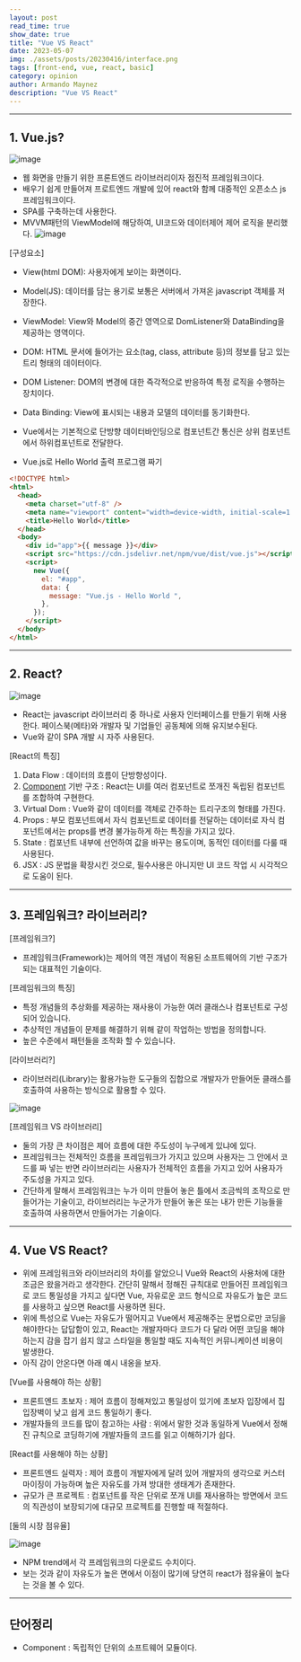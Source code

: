 ```yaml
---
layout: post
read_time: true
show_date: true
title: "Vue VS React"
date: 2023-05-07
img: ./assets/posts/20230416/interface.png
tags: [front-end, vue, react, basic]
category: opinion
author: Armando Maynez
description: "Vue VS React"
---
```

---
## 1. Vue.js?
![image](https://img1.daumcdn.net/thumb/R1280x0/?scode=mtistory2&fname=https%3A%2F%2Fblog.kakaocdn.net%2Fdn%2Fu5WAs%2Fbtr9qC5h0xP%2FfbpbQzd5tlxv3ilL6ukcAK%2Fimg.png)
- 웹 화면을 만들기 위한 프론트엔드 라이브러리이자 점진적 프레임워크이다.
- 배우기 쉽게 만들어져 프로트엔드 개발에 있어 react와 함께 대중적인 오픈소스 js 프레임워크이다.
- SPA를 구축하는데 사용한다.
- MVVM패턴의 ViewModel에 해당하여, UI코드와 데이터제어 제어 로직을 분리했다.
![image](https://img1.daumcdn.net/thumb/R1280x0/?scode=mtistory2&fname=https%3A%2F%2Fblog.kakaocdn.net%2Fdn%2FcVeP4L%2FbtrvZIubnnT%2FCZKbN7k7uHkvIssYIAgjWk%2Fimg.png)

[구성요소]
- View(html DOM): 사용자에게 보이는 화면이다.
- Model(JS): 데이터를 담는 용기로 보통은 서버에서 가져온 javascript 객체를 저장한다.
- ViewModel: View와 Model의 중간 영역으로 DomListener와 DataBinding을 제공하는 영역이다.
- DOM: HTML 문서에 들어가는 요소(tag, class, attribute 등)의 정보를 담고 있는 트리 형태의 데이터이다.
- DOM Listener: DOM의 변경에 대한 즉각적으로 반응하여 특정 로직을 수행하는 장치이다.
- Data Binding: View에 표시되는 내용과 모델의 데이터를 동기화한다.
- Vue에서는 기본적으로 단방향 데이터바인딩으로 컴포넌트간 통신은 상위 컴포넌트에서 하위컴포넌트로 전달한다.

- Vue.js로 Hello World 출력 프로그램 짜기 
~~~html
<!DOCTYPE html>
<html>
  <head>
    <meta charset="utf-8" />
    <meta name="viewport" content="width=device-width, initial-scale=1.0" />
    <title>Hello World</title>
  </head>
  <body>
    <div id="app">{{ message }}</div>
    <script src="https://cdn.jsdelivr.net/npm/vue/dist/vue.js"></script>
    <script>
      new Vue({
        el: "#app",
        data: {
          message: "Vue.js - Hello World ",
        },
      });
    </script>
  </body>
</html>
~~~
---
## 2. React?
![image](https://lessipe.com/file/course/15561812324742.png)
- React는 javascript 라이브러리 중 하나로 사용자 인터페이스를 만들기 위해 사용한다. 페이스북(메타)와 개발자 및 기업들인 공동체에 의해 유지보수된다.
- Vue와 같이 SPA 개발 시 자주 사용된다.

[React의 특징]
1. Data Flow : 데이터의 흐름이 단방향성이다.
2. [Component](#단어정리) 기반 구조 : React는 UI를 여러 컴포넌트로 쪼개진 독립된 컴포넌트를 조합하여 구현한다.
3. Virtual Dom : Vue와 같이 데이터를 객체로 간주하는 트리구조의 형태를 가진다.
4. Props : 부모 컴포넌트에서 자식 컴포넌트로 데이터를 전달하는 데이터로 자식 컴포넌트에서는 props를 변경 불가능하게 하는 특징을 가지고 있다.
5. State : 컴포넌트 내부에 선언하여 값을 바꾸는 용도이며, 동적인 데이터를 다룰 때 사용된다. 
6. JSX : JS 문법을 확장시킨 것으로, 필수사용은 아니지만 UI 코드 작업 시 시각적으로 도움이 된다.

---
## 3. 프레임워크? 라이브러리?
[프레임워크?]
- 프레임워크(Framework)는 제어의 역전 개념이 적용된 소프트웨어의 기반 구조가 되는 대표적인 기술이다.

[프레임워크의 특징]
- 특정 개념들의 추상화를 제공하는 재사용이 가능한 여러 클래스나 컴포넌트로 구성되어 있습니다.  
- 추상적인 개념들이 문제를 해결하기 위해 같이 작업하는 방법을 정의합니다.
- 높은 수준에서 패턴들을 조작화 할 수 있습니다.

[라이브러리?]
- 라이브러리(Library)는 활용가능한 도구들의 집합으로 개발자가 만들어둔 클래스를 호출하여 사용하는 방식으로 활용할 수 있다.

![image](https://img1.daumcdn.net/thumb/R1280x0/?scode=mtistory2&fname=https%3A%2F%2Ft1.daumcdn.net%2Fcfile%2Ftistory%2F2344774D577B359522)

[프레임워크 VS 라이브러리]
- 둘의 가장 큰 차이점은 제어 흐름에 대한 주도성이 누구에게 있냐에 있다.
- 프레임워크는 전체적인 흐름을 프레임워크가 가지고 있으며 사용자는 그 안에서 코드를 짜 넣는 반면 라이브러리는 사용자가 전체적인 흐름을 가지고 있어 사용자가 주도성을 가지고 있다.
- 간단하게 말해서 프레임워크는 누가 이미 만들어 놓은 틀에서 조금씩의 조작으로 만들어가는 기술이고, 라이브러리는 누군가가 만들어 놓은 또는 내가 만든 기능들을 호출하여 사용하면서 만들어가는 기술이다.

---
## 4. Vue VS React?
- 위에 프레임워크와 라이브러리의 차이를 알았으니 Vue와 React의 사용처에 대한 조금은 왔을거라고 생각한다. 간단히 말해서 정해진 규칙대로 만들어진 프레임워크로 코드 통일성을 가지고 싶다면 Vue, 자유로운 코드 형식으로 자유도가 높은 코드를 사용하고 싶으면 React를 사용하면 된다.
- 위에 특성으로 Vue는 자유도가 떨어지고 Vue에서 제공해주는 문법으로만 코딩을 해야한다는 답답함이 있고, React는 개발자마다 코드가 다 달라 어떤 코딩을 해야하는지 감을 잡기 쉽지 않고 스타일을 통일할 때도 지속적인 커뮤니케이션 비용이 발생한다. 
- 아직 감이 안온다면 아래 예시 내옹을 보자.

[Vue를 사용해야 하는 상황]
- 프론트엔드 초보자 : 제어 흐름이 정해져있고 통일성이 있기에 초보자 입장에서 집입장벽이 낮고 쉽게 코드 통일하기 좋다.
- 개발자들의 코드를 많이 참고하는 사람 : 위에서 말한 것과 동일하게 Vue에서 정해진 규칙으로 코딩하기에 개발자들의 코드를 읽고 이해하기가 쉽다.

[React를 사용해야 하는 상황]
- 프론트엔드 실력자 : 제어 흐름이 개발자에게 달려 있어 개발자의 생각으로 커스터마이징이 가능하며 높은 자유도를 가져 방대한 생태계가 존재한다.
- 규모가 큰 프로젝트 : 컴포넌트를 작은 단위로 쪼개 UI를 재사용하는 방면에서 코드의 직관성이 보장되기에 대규모 프로젝트를 진행할 때 적절하다.

[둘의 시장 점유율]

![image](https://www.dong-ki.com/wp-content/uploads/2022/06/image-7.png)
- NPM trend에서 각 프레임워크의 다운로드 수치이다.
- 보는 것과 같이 자유도가 높은 면에서 이점이 많기에 당연히 react가 점유율이 높다는 것을 볼 수 있다.
---
## 단어정리
- Component : 독립적인 단위의 소프트웨어 모듈이다.